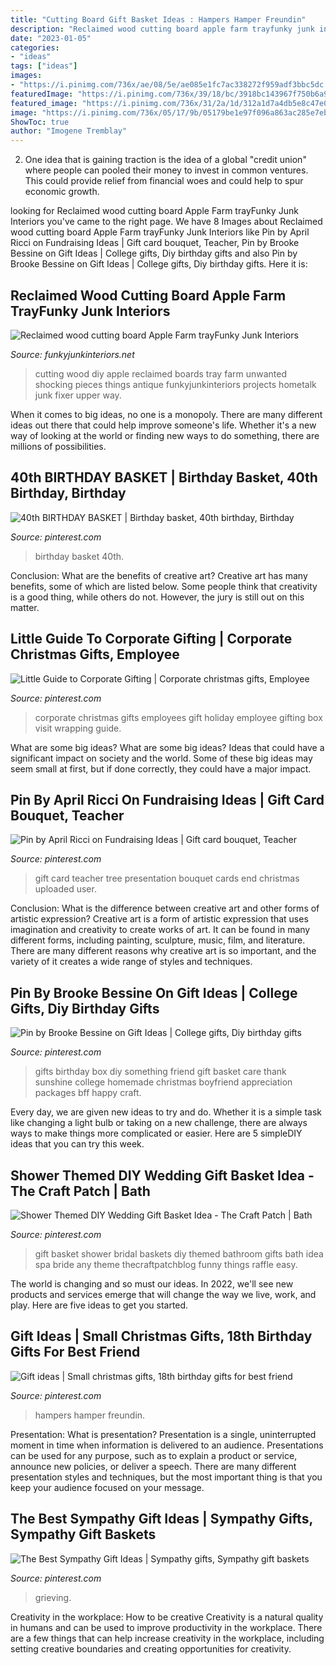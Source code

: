 ```yaml
---
title: "Cutting Board Gift Basket Ideas : Hampers Hamper Freundin"
description: "Reclaimed wood cutting board apple farm trayfunky junk interiors"
date: "2023-01-05"
categories:
- "ideas"
tags: ["ideas"]
images:
- "https://i.pinimg.com/736x/ae/08/5e/ae085e1fc7ac338272f959adf3bbc5dc.jpg"
featuredImage: "https://i.pinimg.com/736x/39/18/bc/3918bc143967f750b6a9acf302bf03d8--student-teacher-school-teacher.jpg"
featured_image: "https://i.pinimg.com/736x/31/2a/1d/312a1d7a4db5e8c47e02a25557c0b13f.jpg"
image: "https://i.pinimg.com/736x/05/17/9b/05179be1e97f096a863ac285e7eb896b.jpg"
ShowToc: true
author: "Imogene Tremblay"
---
```



2. One idea that is gaining traction is the idea of a global "credit union" where people can pooled their money to invest in common ventures. This could provide relief from financial woes and could help to spur economic growth.

	

		
looking for Reclaimed wood cutting board Apple Farm trayFunky Junk Interiors you've came to the right page. We have 8 Images about Reclaimed wood cutting board Apple Farm trayFunky Junk Interiors like Pin by April Ricci on Fundraising Ideas | Gift card bouquet, Teacher, Pin by Brooke Bessine on Gift Ideas | College gifts, Diy birthday gifts and also Pin by Brooke Bessine on Gift Ideas | College gifts, Diy birthday gifts. Here it is:
		
    
## Reclaimed Wood Cutting Board Apple Farm TrayFunky Junk Interiors

<img loading=lazy src="http://www.funkyjunkinteriors.net/wp-content/uploads/2015/09/apple-farm-cutting-board-tray-1315.jpg" onerror="this.onerror=null;this.src='https://tse4.mm.bing.net/th?id=OIP.y268ZPoB8sgh3Av-mNGrAAHaLF&amp;pid=15.1';" alt="Reclaimed wood cutting board Apple Farm trayFunky Junk Interiors">

_Source: funkyjunkinteriors.net_

>cutting wood diy apple reclaimed boards tray farm unwanted shocking pieces things antique funkyjunkinteriors projects hometalk junk fixer upper way. 

	

When it comes to big ideas, no one is a monopoly. There are many different ideas out there that could help improve someone's life. Whether it's a new way of looking at the world or finding new ways to do something, there are millions of possibilities. 

    
## 40th BIRTHDAY BASKET | Birthday Basket, 40th Birthday, Birthday

<img loading=lazy src="https://i.pinimg.com/736x/59/46/9b/59469b908cb86199a4e66abc90b8a06f--birthday-basket-th-birthday.jpg" onerror="this.onerror=null;this.src='https://tse2.mm.bing.net/th?id=OIP.o3hR58LZcUeYeU1nDaYfUwHaMU&amp;pid=15.1';" alt="40th BIRTHDAY BASKET | Birthday basket, 40th birthday, Birthday">

_Source: pinterest.com_

>birthday basket 40th. 

	

Conclusion: What are the benefits of creative art?
Creative art has many benefits, some of which are listed below. Some people think that creativity is a good thing, while others do not. However, the jury is still out on this matter.

    
## Little Guide To Corporate Gifting | Corporate Christmas Gifts, Employee

<img loading=lazy src="https://i.pinimg.com/736x/ce/71/28/ce7128428ca198e4cd18b9f54b8b867e.jpg" onerror="this.onerror=null;this.src='https://tse1.mm.bing.net/th?id=OIP.EcZD0UMkTZXu-YqJX9AqYAHaLH&amp;pid=15.1';" alt="Little Guide to Corporate Gifting | Corporate christmas gifts, Employee">

_Source: pinterest.com_

>corporate christmas gifts employees gift holiday employee gifting box visit wrapping guide. 

	

What are some big ideas?
What are some big ideas? Ideas that could have a significant impact on society and the world. Some of these big ideas may seem small at first, but if done correctly, they could have a major impact.

    
## Pin By April Ricci On Fundraising Ideas | Gift Card Bouquet, Teacher

<img loading=lazy src="https://i.pinimg.com/736x/39/18/bc/3918bc143967f750b6a9acf302bf03d8--student-teacher-school-teacher.jpg" onerror="this.onerror=null;this.src='https://tse4.mm.bing.net/th?id=OIP.YVjt8A8_wF1RcYfytD6g-gHaJ3&amp;pid=15.1';" alt="Pin by April Ricci on Fundraising Ideas | Gift card bouquet, Teacher">

_Source: pinterest.com_

>gift card teacher tree presentation bouquet cards end christmas uploaded user. 

	

Conclusion: What is the difference between creative art and other forms of artistic expression?
Creative art is a form of artistic expression that uses imagination and creativity to create works of art. It can be found in many different forms, including painting, sculpture, music, film, and literature. There are many different reasons why creative art is so important, and the variety of it creates a wide range of styles and techniques.

    
## Pin By Brooke Bessine On Gift Ideas | College Gifts, Diy Birthday Gifts

<img loading=lazy src="https://i.pinimg.com/736x/31/2a/1d/312a1d7a4db5e8c47e02a25557c0b13f.jpg" onerror="this.onerror=null;this.src='https://tse1.mm.bing.net/th?id=OIP.cvG8UUw8qwwETE9f1PMGkAHaHa&amp;pid=15.1';" alt="Pin by Brooke Bessine on Gift Ideas | College gifts, Diy birthday gifts">

_Source: pinterest.com_

>gifts birthday box diy something friend gift basket care thank sunshine college homemade christmas boyfriend appreciation packages bff happy craft. 

	

Every day, we are given new ideas to try and do. Whether it is a simple task like changing a light bulb or taking on a new challenge, there are always ways to make things more complicated or easier. Here are 5 simpleDIY ideas that you can try this week.

    
## Shower Themed DIY Wedding Gift Basket Idea - The Craft Patch | Bath

<img loading=lazy src="https://i.pinimg.com/736x/05/17/9b/05179be1e97f096a863ac285e7eb896b.jpg" onerror="this.onerror=null;this.src='https://tse4.mm.bing.net/th?id=OIP.p0M9iVezZZ2ws7kF6__FsAHaG_&amp;pid=15.1';" alt="Shower Themed DIY Wedding Gift Basket Idea - The Craft Patch | Bath">

_Source: pinterest.com_

>gift basket shower bridal baskets diy themed bathroom gifts bath idea spa bride any theme thecraftpatchblog funny things raffle easy. 

	

The world is changing and so must our ideas. In 2022, we'll see new products and services emerge that will change the way we live, work, and play. Here are five ideas to get you started.

    
## Gift Ideas | Small Christmas Gifts, 18th Birthday Gifts For Best Friend

<img loading=lazy src="https://i.pinimg.com/736x/b7/4a/32/b74a324ed2f9a898922b5e80cd6e2fc7.jpg" onerror="this.onerror=null;this.src='https://tse4.mm.bing.net/th?id=OIP.9sxD3iWElTuAW5Hv2ojIqwHaJ3&amp;pid=15.1';" alt="Gift ideas | Small christmas gifts, 18th birthday gifts for best friend">

_Source: pinterest.com_

>hampers hamper freundin. 

	

Presentation: What is presentation?
Presentation is a single, uninterrupted moment in time when information is delivered to an audience. Presentations can be used for any purpose, such as to explain a product or service, announce new policies, or deliver a speech. There are many different presentation styles and techniques, but the most important thing is that you keep your audience focused on your message.

    
## The Best Sympathy Gift Ideas | Sympathy Gifts, Sympathy Gift Baskets

<img loading=lazy src="https://i.pinimg.com/736x/ae/08/5e/ae085e1fc7ac338272f959adf3bbc5dc.jpg" onerror="this.onerror=null;this.src='https://tse2.mm.bing.net/th?id=OIP.rE3Q3ecPFRW0DxWjbU5gRwHaJ3&amp;pid=15.1';" alt="The Best Sympathy Gift Ideas | Sympathy gifts, Sympathy gift baskets">

_Source: pinterest.com_

>grieving. 

	

Creativity in the workplace: How to be creative
Creativity is a natural quality in humans and can be used to improve productivity in the workplace. There are a few things that can help increase creativity in the workplace, including setting creative boundaries and creating opportunities for creativity.

